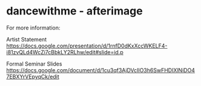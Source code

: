 # dancewithme - afterimage

For more information:

Artist Statement
https://docs.google.com/presentation/d/1rnfD0dKxXccWKELF4-i81zvQLd4WcZi7cBbkLY2RLhw/edit#slide=id.p

Formal Seminar Slides
https://docs.google.com/document/d/1cu3qf3AjDVcIlO3h6SwFHDIXlNiDO47EBXYrVEpyqCk/edit


